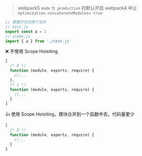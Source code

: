 > webpack5 `mode` `为 production` 时默认开启
> webpack4 中让 `optimization.concatenateModules= true`
```js
// 需要打包的两个文件
// test.js
export const a = 1
// index.js
import { a } from './test.js'
```
❌ 不使用 Scope Hoisiting
```js
[
  /* 0 */
  function (module, exports, require) {
    //...
  },
  /* 1 */
  function (module, exports, require) {
    //...
  }
]
```
👍 使用 Scope Hoisiting，模块合并到一个函数中去，代码量更少
```js
[
  /* 0 */
  function (module, exports, require) {
    //...
  }
]
```